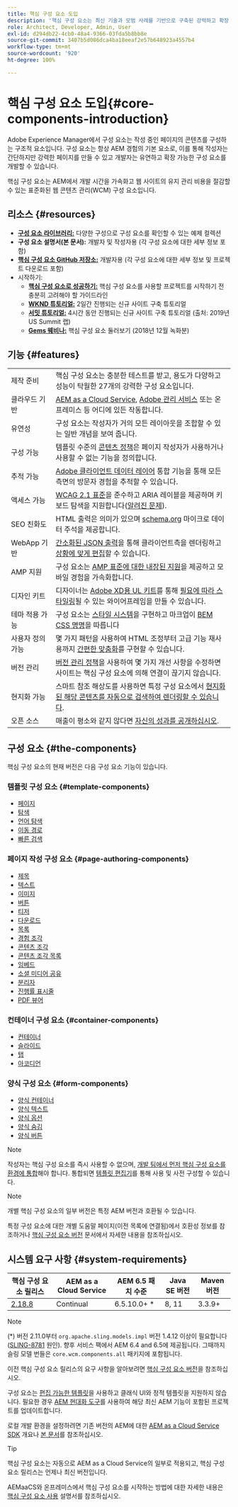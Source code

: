 ```yaml
---
title: 핵심 구성 요소 도입
description: '핵심 구성 요소는 최신 기술과 모범 사례를 기반으로 구축된 강력하고 확장 가능한 기본 구성 요소를 제공합니다. '
role: Architect, Developer, Admin, User
exl-id: d294db22-4cb0-48a4-9366-03fda5b8bb8e
source-git-commit: 3407b5d086dca4ba18eeaf2e57b648923a4557b4
workflow-type: tm+mt
source-wordcount: '920'
ht-degree: 100%

---
```


# 핵심 구성 요소 도입{#core-components-introduction}

Adobe Experience Manager에서 구성 요소는 작성 중인 페이지의 콘텐츠를 구성하는 구조적 요소입니다. 구성 요소는 항상 AEM 경험의 기본 요소로, 이를 통해 작성자는 간단하지만 강력한 페이지를 만들 수 있고 개발자는 유연하고 확장 가능한 구성 요소를 개발할 수 있습니다.

핵심 구성 요소는 AEM에서 개발 시간을 가속화고 웹 사이트의 유지 관리 비용을 절감할 수 있는 표준화된 웹 콘텐츠 관리(WCM) 구성 요소입니다.

## 리소스 {#resources}

* **[구성 요소 라이브러리:](https://www.adobe.com/go/aem_cmp_library_kr)** 다양한 구성으로 구성 요소를 확인할 수 있는 예제 컬렉션
* **구성 요소 설명서(본 문서):** 개발자 및 작성자용 (각 구성 요소에 대한 세부 정보 포함)
* **[핵심 구성 요소 GitHub 저장소:](https://github.com/adobe/aem-core-wcm-components)** 개발자용 (각 구성 요소에 대한 세부 정보 및 프로젝트 다운로드 포함)
* 시작하기:
   * **[핵심 구성 요소로 성공하기:](/help/developing/success.md)** 핵심 구성 요소를 사용할 프로젝트를 시작하기 전 충분히 고려해야 할 가이드라인
   * **[WKND 튜토리얼:](https://experienceleague.adobe.com/docs/experience-manager-learn/getting-started-wknd-tutorial-develop/overview.html)** 2일간 진행되는 신규 사이트 구축 튜토리얼
   * **[서밋 튜토리얼:](https://expleague.azureedge.net/labs/L767/index.html)** 4시간 동안 진행되는 신규 사이트 구축 튜토리얼 (출처: 2019년 US Summit 랩)
   * **[Gems 웨비나:](https://helpx.adobe.com/kr/experience-manager/kt/eseminars/gems/AEM-Core-Components.html)** 핵심 구성 요소 둘러보기 (2018년 12월 녹화분)

## 기능 {#features}

|  |  |
|---|---|
| 제작 준비 | 핵심 구성 요소는 충분한 테스트를 받고, 용도가 다양하고 성능이 탁월한 27개의 강력한 구성 요소입니다. |
| 클라우드 기반 | [AEM as a Cloud Service](https://experienceleague.adobe.com/docs/experience-manager-cloud-service/landing/home.html), [Adobe 관리 서비스](https://github.com/adobe/aem-project-archetype/tree/master/src/main/archetype/dispatcher.ams) 또는 온프레미스 등 어디에 있든 작동합니다. |
| 유연성 | 구성 요소는 작성자가 거의 모든 레이아웃을 조합할 수 있는 일반 개념을 보여 줍니다. |
| 구성 가능 | 템플릿 수준의 [콘텐츠 정책](https://experienceleague.adobe.com/docs/experience-manager-cloud-service/implementing/components-templates/templates.html#content-policies)은 페이지 작성자가 사용하거나 사용할 수 없는 기능을 정의합니다. |
| 추적 가능 | [Adobe 클라이언트 데이터 레이어](/help/developing/data-layer/overview.md) 통합 기능을 통해 모든 측면의 방문자 경험을 추적할 수 있습니다. |
| 액세스 가능 | [WCAG 2.1 표준](https://www.w3.org/TR/WCAG21/)을 준수하고 ARIA 레이블을 제공하며 키보드 탐색을 지원합니다([알려진 문제](https://github.com/adobe/aem-core-wcm-components/issues?utf8=✓&amp;q=is%3Aissue+is%3Aopen+accessibility+in%3Atitle)). |
| SEO 친화도 | HTML 출력은 의미가 있으며 [schema.org](https://schema.org) 마이크로 데이터 주석을 제공합니다. |
| WebApp 기반 | [간소화된 JSON 출력](https://experienceleague.adobe.com/docs/experience-manager-learn/foundation/development/develop-sling-model-exporter.html)을 통해 클라이언트측을 렌더링하고 [상황에 맞게 편집](https://experienceleague.adobe.com/docs/experience-manager-learn/sites/spa-editor/spa-editor-framework-feature-video-use.html)할 수 있습니다. |
| AMP 지원 | 구성 요소는 [AMP 표준에 대한 내장된 지원](/help/developing/amp.md)을 제공하고 모바일 경험을 가속화합니다. |
| 디자인 키트 | 디자이너는 [Adobe XD용 UL 키트](https://experienceleague.adobe.com/docs/experience-manager-learn/assets/AEM-CoreComponents-UI-Kit.xd)를 통해 [필요에 따라 스타일링](https://github.com/adobe/aem-guides-wknd/releases/download/aem-guides-wknd-0.0.2/AEM_UI-kit-WKND.xd)될 수 있는 와이어프레임을 만들 수 있습니다. |
| 테마 적용 가능 | 구성 요소는 [스타일 시스템](https://experienceleague.adobe.com/docs/experience-manager-cloud-service/implementing/components-templates/style-system.html)을 구현하고 마크업이 [BEM CSS 명명](http://getbem.com/)을 따릅니다 |
| 사용자 정의 가능 | 몇 가지 패턴을 사용하여 HTML 조정부터 고급 기능 재사용까지 [간편한 맞춤화](developing/customizing.md)를 구현할 수 있습니다. |
| 버전 관리 | [버전 관리 정책](https://github.com/adobe/aem-core-wcm-components/wiki/Versioning-policies)을 사용하여 몇 가지 개선 사항을 수정하면 사이트는 핵심 구성 요소에 의해 연결이 끊기지 않습니다. |
| 현지화 가능 | 스마트 참조 해상도를 사용하면 특정 구성 요소에서 [현지화된 해당 콘텐츠를 자동으로 검색하여 렌더링할 수 있습니다](get-started/localization.md). |
| 오픈 소스 | 매출이 평소와 같지 않다면 [자신의 성과를 공개하십시오](https://github.com/adobe/aem-core-wcm-components/blob/master/CONTRIBUTING.md). |

## 구성 요소 {#the-components}

핵심 구성 요소의 현재 버전은 다음 구성 요소 기능이 있습니다.

### 템플릿 구성 요소 {#template-components}

* [페이지](components/page.md)
* [탐색](components/navigation.md)
* [언어 탐색](components/language-navigation.md)
* [이동 경로](components/breadcrumb.md)
* [빠른 검색](components/quick-search.md)

### 페이지 작성 구성 요소 {#page-authoring-components}

* [제목](components/title.md)
* [텍스트](components/text.md)
* [이미지](components/image.md)
* [버튼](components/button.md)
* [티저](components/teaser.md)
* [다운로드](components/download.md)
* [목록](components/list.md)
* [경험 조각](components/experience-fragment.md)
* [콘텐츠 조각](components/content-fragment-component.md)
* [콘텐츠 조각 목록](components/content-fragment-list.md)
* [임베드](components/embed.md)
* [소셜 미디어 공유](components/sharing.md)
* [분리자](components/separator.md)
* [진행률 표시줄](components/progress-bar.md)
* [PDF 뷰어](components/pdf-viewer.md)

### 컨테이너 구성 요소 {#container-components}

* [컨테이너](components/container.md)
* [슬라이드](components/carousel.md)
* [탭](components/tabs.md)
* [아코디언](components/accordion.md)

### 양식 구성 요소 {#form-components}

* [양식 컨테이너](components/forms/form-container.md)
* [양식 텍스트](components/forms/form-text.md)
* [양식 옵션](components/forms/form-options.md)
* [양식 숨김](components/forms/form-hidden.md)
* [양식 버튼](components/forms/form-button.md)

>[!NOTE]
>
>작성자는 핵심 구성 요소를 즉시 사용할 수 없으며, [개발 팀에서 먼저 핵심 구성 요소를 환경에 통합](get-started/using.md)해야 합니다. 통합되면 [템플릿 편집기](https://experienceleague.adobe.com/docs/experience-manager-cloud-service/sites/authoring/features/templates.html)를 통해 사용 및 사전 구성할 수 있습니다.

>[!NOTE]
>
>개별 핵심 구성 요소의 일부 버전은 특정 AEM 버전과 호환될 수 있습니다.
>
>특정 구성 요소에 대한 개별 도움말 페이지(이전 목록에 연결됨)에서 호환성 정보를 참조하거나 [핵심 구성 요소 버전](versions.md) 문서에서 자세한 내용을 참조하십시오.

## 시스템 요구 사항 {#system-requirements}

| 핵심 구성 요소 릴리스 | AEM as a Cloud Service | AEM 6.5 패치 수준 | Java SE 버전 | Maven 버전 |
|---------|---------|---------|---------|---------|
| [2.18.8](https://github.com/adobe/aem-core-wcm-components/releases/tag/core.wcm.components.reactor-2.18.8) | Continual | 6.5.10.0+ * | 8, 11 | 3.3.9+ |

>[!NOTE]
>
>(*) 버전 2.11.0부터 `org.apache.sling.models.impl` 버전 1.4.12 이상이 필요합니다([SLING-8781](https://issues.apache.org/jira/browse/SLING-8781) 원인). 향후 서비스 팩에서 AEM 6.4 and 6.5에 제공됩니다. 그때까지 슬링 모델 번들은 `core.wcm.components.all` 패키지에 포함됩니다.

이전 핵심 구성 요소 릴리스의 요구 사항을 알아보려면 [핵심 구성 요소 버전](versions.md)을 참조하십시오.

구성 요소는 [편집 가능한 템플릿](https://experienceleague.adobe.com/docs/experience-manager-learn/sites/page-authoring/template-editor-feature-video-use.html)을 사용하고 클래식 UI와 정적 템플릿을 지원하지 않습니다. 필요한 경우 [AEM 현대화 도구](https://opensource.adobe.com/aem-modernize-tools/pages/tools.html)를 사용하여 해당 최신 AEM 기능이 포함된 프로젝트를 업데이트합니다.

로컬 개발 환경을 설정하려면 기존 버전의 AEM에 대한 [AEM as a Cloud Service SDK](https://experienceleague.adobe.com/docs/experience-manager-learn/cloud-service/local-development-environment-set-up/overview.html) 개요나 [본 문서](https://experienceleague.adobe.com/docs/experience-manager-learn/foundation/development/set-up-a-local-aem-development-environment.html)를 참조하십시오.

>[!TIP]
>
>핵심 구성 요소는 자동으로 AEM as a Cloud Service의 일부로 적용되고, 핵심 구성 요소 릴리스는 언제나 최신 버전입니다.
>
>AEMaaCS와 온프레미스에서 핵심 구성 요소를 시작하는 방법에 대한 자세한 내용은 [핵심 구성 요소 사용](/help/get-started/using.md) 설명서를 참조하십시오.
